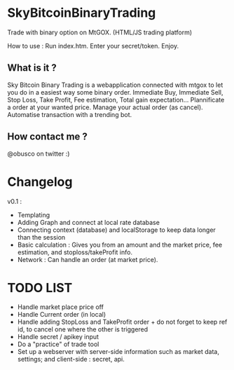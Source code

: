 SkyBitcoinBinaryTrading
=======================

Trade with binary option on MtGOX. (HTML/JS trading platform)


How to use :
Run index.htm. Enter your secret/token. Enjoy.

What is it ?
--------
Sky Bitcoin Binary Trading is a webapplication connected with mtgox to let you do in a easiest way some binary order.
Immediate Buy, Immediate Sell, Stop Loss, Take Profit, Fee estimation, Total gain expectation...
Plannificate a order at your wanted price.
Manage your actual order (as cancel).
Automatise transaction with a trending bot.


How contact me ?
--------
@obusco on twitter :)

Changelog
=========================
v0.1 :
- Templating
- Adding Graph and connect at local rate database
- Connecting context (database) and localStorage to keep data longer than the session
- Basic calculation : Gives you from an amount and the market price, fee estimation, and stoploss/takeProfit info.
- Network : Can handle an order (at market price).


TODO LIST
===========================

- Handle market place price off
- Handle Current order (in local)
- Handle adding StopLoss and TakeProfit order + do not forget to keep ref id, to cancel one where the other is triggered
- Handle secret / apikey input
- Do a  "practice" of trade tool
- Set up a webserver with server-side information such as market data, settings; and client-side : secret, api.
